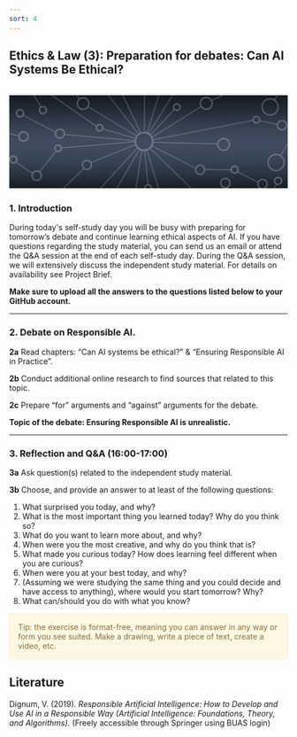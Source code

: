 ```yaml
---
sort: 4
---
```


## __Ethics & Law (3): Preparation for debates: Can AI Systems Be Ethical?__
\
<img src="./images/datalab_banner.jpg" alt="Books banner" width="600"/>

### 1. Introduction

During today's self-study day you will be busy with preparing for tomorrow’s debate and continue learning ethical aspects of AI.
If you have questions regarding the study material, you can send us an email or attend the Q&A   session at the end of each self-study day. During the Q&A session, we will extensively discuss the independent study material. For details on availability see Project Brief.

__Make sure to upload all the answers to the questions listed below to your GitHub account.__

***

### 2. Debate on Responsible AI.

__2a__ Read chapters: “Can AI systems be ethical?” & “Ensuring Responsible AI in Practice”.

__2b__ Conduct additional online research to find sources that related to this topic.

__2c__ Prepare “for” arguments and “against” arguments for the debate.

__Topic of the debate: Ensuring Responsible AI is unrealistic.__

***

### 3. Reflection and Q&A (16:00-17:00)

__3a__ Ask question(s) related to the independent study material.

__3b__ Choose, and provide an answer to at least of the following questions:

1. What surprised you today, and why?
2. What is the most important thing you learned today? Why do you think so?
3. What do you want to learn more about, and why?
4. When were you the most creative, and why do you think that is?
5. What made you curious today? How does learning feel different when you are curious?
6. When were you at your best today, and why?
7. (Assuming we were studying the same thing and you could decide and have access to anything), where would you start tomorrow? Why?
8. What can/should you do with what you know?

<div style="padding: 15px; border: 1px solid transparent; border-color: transparent; margin-bottom: 20px; border-radius: 4px; color: #8a6d3b;; background-color: #fcf8e3; border-color: #faebcc;">
Tip: the exercise is format-free, meaning you can answer in any way or form you see suited. Make a drawing, write a piece of text, create a video, etc.
</div>


## __Literature__
Dignum, V. (2019). *Responsible Artificial Intelligence: How to Develop and Use AI in a Responsible Way (Artificial Intelligence: Foundations, Theory, and Algorithms).* (Freely accessible through Springer using BUAS login)

